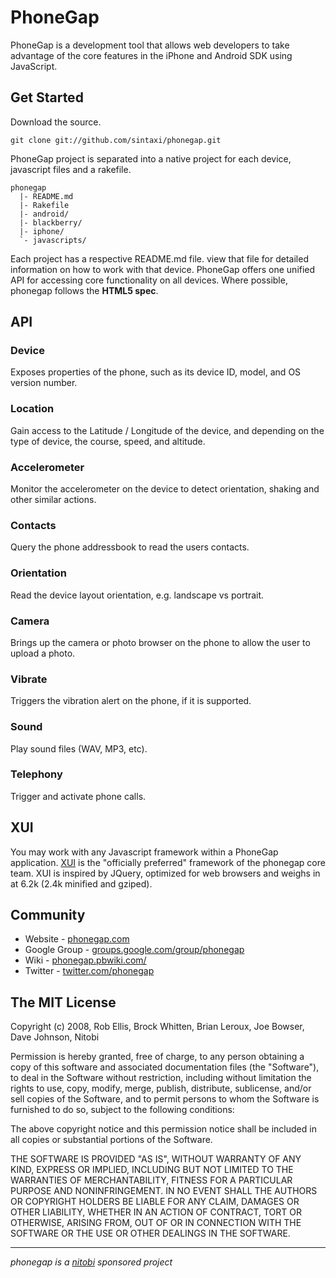 
PhoneGap
=============================================================
PhoneGap is a development tool that allows web developers to 
take advantage of the core features in the iPhone and Android 
SDK using JavaScript.


Get Started
-------------------------------------------------------------
Download the source.

    git clone git://github.com/sintaxi/phonegap.git
    
PhoneGap project is separated into a native project for each 
device, javascript files and a rakefile.

    phonegap
      |- README.md
      |- Rakefile
      |- android/
      |- blackberry/
      |- iphone/
      `- javascripts/
      
Each project has a respective README.md file. view that file 
for detailed information on how to work with that device. PhoneGap 
offers one unified API for accessing core functionality on all 
devices. Where possible, phonegap follows the **HTML5 spec**.


API
-------------------------------------------------------------

### Device

Exposes properties of the phone, such as its device ID, model, and OS version number.

### Location

Gain access to the Latitude / Longitude of the device, and depending on the type of device, the course, speed, and altitude.
    
### Accelerometer

Monitor the accelerometer on the device to detect orientation, shaking and other similar actions.
    
### Contacts

Query the phone addressbook to read the users contacts.

### Orientation

Read the device layout orientation, e.g. landscape vs portrait.

### Camera

Brings up the camera or photo browser on the phone to allow the user to upload a photo.

### Vibrate

Triggers the vibration alert on the phone, if it is supported.

### Sound

Play sound files (WAV, MP3, etc).

### Telephony

Trigger and activate phone calls.

XUI
-------------------------------------------------------------
You may work with any Javascript framework within a PhoneGap 
application. [XUI](http://xuijs.com) is the "officially preferred" 
framework of the phonegap core team. XUI is inspired by JQuery, 
optimized for web browsers and weighs in at 6.2k (2.4k minified and gziped).


Community
-------------------------------------------------------------
  * Website - [phonegap.com](http://phonegap.com)
  * Google Group - [groups.google.com/group/phonegap](http://groups.google.com/group/phonegap)
  * Wiki - [phonegap.pbwiki.com/](http://phonegap.pbwiki.com/)
  * Twitter - [twitter.com/phonegap](http://twitter.com/phonegap)
  
  
The MIT License
-------------------------------------------------------------
Copyright (c) 2008, Rob Ellis, Brock Whitten, Brian Leroux, Joe Bowser, Dave Johnson, Nitobi

Permission is hereby granted, free of charge, to any person obtaining a copy
of this software and associated documentation files (the "Software"), to deal
in the Software without restriction, including without limitation the rights
to use, copy, modify, merge, publish, distribute, sublicense, and/or sell
copies of the Software, and to permit persons to whom the Software is
furnished to do so, subject to the following conditions:

The above copyright notice and this permission notice shall be included in
all copies or substantial portions of the Software.

THE SOFTWARE IS PROVIDED "AS IS", WITHOUT WARRANTY OF ANY KIND, EXPRESS OR
IMPLIED, INCLUDING BUT NOT LIMITED TO THE WARRANTIES OF MERCHANTABILITY,
FITNESS FOR A PARTICULAR PURPOSE AND NONINFRINGEMENT. IN NO EVENT SHALL THE
AUTHORS OR COPYRIGHT HOLDERS BE LIABLE FOR ANY CLAIM, DAMAGES OR OTHER
LIABILITY, WHETHER IN AN ACTION OF CONTRACT, TORT OR OTHERWISE, ARISING FROM,
OUT OF OR IN CONNECTION WITH THE SOFTWARE OR THE USE OR OTHER DEALINGS IN
THE SOFTWARE.

-------------------------------------------------------------

*phonegap is a [nitobi](http://nitobi.com) sponsored project*
